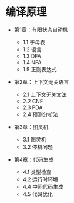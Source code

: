 # 编译原理

- 第1章：有限状态自动机
    - 1.1 字母表
    - 1.2 语言
    - 1.3 DFA
    - 1.4 NFA
    - 1.5 正则表达式

- 第2章：上下文无关语言
    - 2.1 上下文无关文法
    - 2.2 CNF
    - 2.3 PDA
    - 2.4 预测分析法

- 第3章：图灵机
    - 3.1 图灵机
    - 3.2 停机问题

- 第4章：代码生成
    - 4.1 类型检查
    - 4.2 运行时环境
    - 4.4 中间代码生成
    - 4.5 代码优化